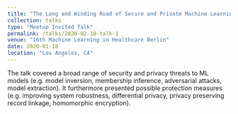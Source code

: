 ```yaml
---
title: "The Long and Winding Road of Secure and Private Machine Learning "
collection: talks
type: "Meetup Invited Talk"
permalink: /talks/2020-02-18-talk-1
venue: "16th Machine Learning in Healthcare Berlin"
date: 2020-01-18
location: "Los Angeles, CA"
---
```


The talk covered a broad range of security and privacy threats to ML models (e.g. model inversion, membership inference, adversarial attacks, model extraction). It furthermore presented possible protection measures (e.g. improving system robustness, differential privacy, privacy preserving record linkage, homomorphic encryption).
